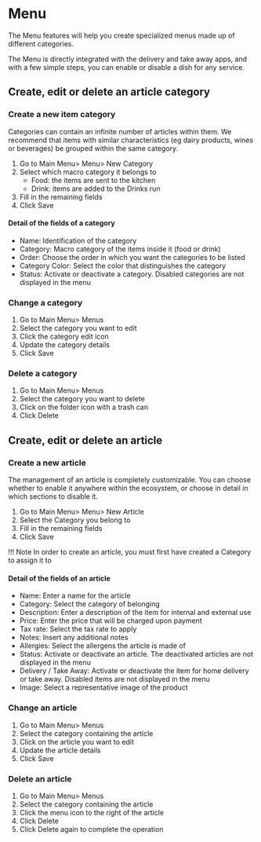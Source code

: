 # Menu

The Menu features will help you create specialized menus made up of different categories.

The Menu is directly integrated with the delivery and take away apps, and with a few simple steps, you can enable or disable a dish for any service.

## Create, edit or delete an article category

### Create a new item category

Categories can contain an infinite number of articles within them. We recommend that items with similar characteristics (eg dairy products, wines or beverages) be grouped within the same category.

1. Go to Main Menu> Menu> New Category
2. Select which macro category it belongs to
   - Food: the items are sent to the kitchen
   - Drink: items are added to the Drinks run
3. Fill in the remaining fields
4. Click Save

#### Detail of the fields of a category

- Name: Identification of the category
- Category: Macro category of the items inside it (food or drink)
- Order: Choose the order in which you want the categories to be listed
- Category Color: Select the color that distinguishes the category
- Status: Activate or deactivate a category. Disabled categories are not displayed in the menu

### Change a category

1. Go to Main Menu> Menus
2. Select the category you want to edit
3. Click the category edit icon
4. Update the category details
5. Click Save

### Delete a category

1. Go to Main Menu> Menus
2. Select the category you want to delete
3. Click on the folder icon with a trash can
4. Click Delete

## Create, edit or delete an article

### Create a new article

The management of an article is completely customizable. You can choose whether to enable it anywhere within the ecosystem, or choose in detail in which sections to disable it.

1. Go to Main Menu> Menu> New Article
2. Select the Category you belong to
3. Fill in the remaining fields
4. Click Save

!!! Note
      In order to create an article, you must first have created a Category to assign it to

#### Detail of the fields of an article

- Name: Enter a name for the article
- Category: Select the category of belonging
- Description: Enter a description of the item for internal and external use
- Price: Enter the price that will be charged upon payment
- Tax rate: Select the tax rate to apply
- Notes: Insert any additional notes
- Allergies: Select the allergens the article is made of
- Status: Activate or deactivate an article. The deactivated articles are not displayed in the menu
- Delivery / Take Away: Activate or deactivate the item for home delivery or take away. Disabled items are not displayed in the menu
- Image: Select a representative image of the product

### Change an article

1. Go to Main Menu> Menus
2. Select the category containing the article
3. Click on the article you want to edit
4. Update the article details
5. Click Save

### Delete an article

1. Go to Main Menu> Menus
2. Select the category containing the article
3. Click the menu icon to the right of the article
4. Click Delete
5. Click Delete again to complete the operation
